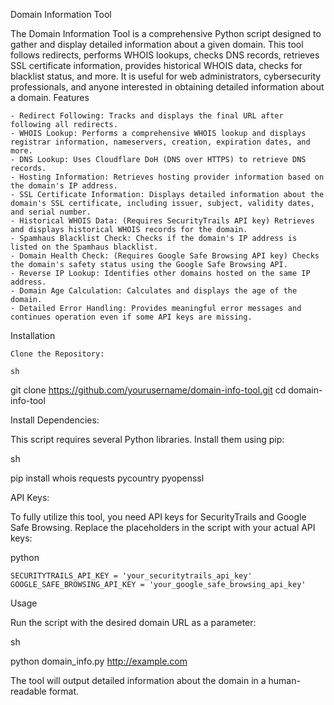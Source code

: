 Domain Information Tool

The Domain Information Tool is a comprehensive Python script designed to gather and display detailed information about a given domain. This tool follows redirects, performs WHOIS lookups, checks DNS records, retrieves SSL certificate information, provides historical WHOIS data, checks for blacklist status, and more. It is useful for web administrators, cybersecurity professionals, and anyone interested in obtaining detailed information about a domain.
Features

    - Redirect Following: Tracks and displays the final URL after following all redirects.
    - WHOIS Lookup: Performs a comprehensive WHOIS lookup and displays registrar information, nameservers, creation, expiration dates, and more.
    - DNS Lookup: Uses Cloudflare DoH (DNS over HTTPS) to retrieve DNS records.
    - Hosting Information: Retrieves hosting provider information based on the domain's IP address.
    - SSL Certificate Information: Displays detailed information about the domain's SSL certificate, including issuer, subject, validity dates, and serial number.
    - Historical WHOIS Data: (Requires SecurityTrails API key) Retrieves and displays historical WHOIS records for the domain.
    - Spamhaus Blacklist Check: Checks if the domain's IP address is listed on the Spamhaus blacklist.
    - Domain Health Check: (Requires Google Safe Browsing API key) Checks the domain's safety status using the Google Safe Browsing API.
    - Reverse IP Lookup: Identifies other domains hosted on the same IP address.
    - Domain Age Calculation: Calculates and displays the age of the domain.
    - Detailed Error Handling: Provides meaningful error messages and continues operation even if some API keys are missing.

Installation

    Clone the Repository:

    sh

git clone https://github.com/yourusername/domain-info-tool.git
cd domain-info-tool

Install Dependencies:

This script requires several Python libraries. Install them using pip:

sh

pip install whois requests pycountry pyopenssl

API Keys:

To fully utilize this tool, you need API keys for SecurityTrails and Google Safe Browsing. Replace the placeholders in the script with your actual API keys:

python

    SECURITYTRAILS_API_KEY = 'your_securitytrails_api_key'
    GOOGLE_SAFE_BROWSING_API_KEY = 'your_google_safe_browsing_api_key'

Usage

Run the script with the desired domain URL as a parameter:

sh

python domain_info.py http://example.com

The tool will output detailed information about the domain in a human-readable format.
